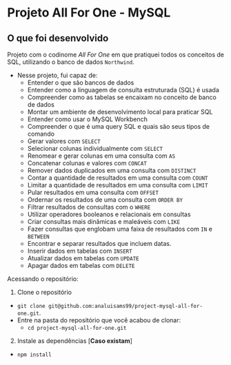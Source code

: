 # Projeto All For One - MySQL

## O que foi desenvolvido
Projeto com o codinome *All For One* em que pratiquei todos os conceitos de SQL, utilizando o banco de dados `Northwind`.

  * Nesse projeto, fui capaz de:
    - Entender o que são bancos de dados
    - Entender como a linguagem de consulta estruturada (SQL) é usada
    - Compreender como as tabelas se encaixam no conceito de banco de dados
    - Montar um ambiente de desenvolvimento local para praticar SQL
    - Entender como usar o MySQL Workbench
    - Compreender o que é uma query SQL e quais são seus tipos de comando
    - Gerar valores com `SELECT`
    - Selecionar colunas individualmente com `SELECT`
    - Renomear e gerar colunas em uma consulta com `AS`
    - Concatenar colunas e valores com `CONCAT`
    - Remover dados duplicados em uma consulta com `DISTINCT`
    - Contar a quantidade de resultados em uma consulta com `COUNT`
    - Limitar a quantidade de resultados em uma consulta com `LIMIT`
    - Pular resultados em uma consulta com `OFFSET`
    - Ordernar os resultados de uma consulta com `ORDER BY`
    - Filtrar resultados de consultas com o `WHERE`
    - Utilizar operadores booleanos e relacionais em consultas
    - Criar consultas mais dinâmicas e maleáveis com `LIKE`
    - Fazer consultas que englobam uma faixa de resultados com `IN` e `BETWEEN`
    - Encontrar e separar resultados que incluem datas.
    - Inserir dados em tabelas com `INSERT`
    - Atualizar dados em tabelas com `UPDATE`
    - Apagar dados em tabelas com `DELETE`

Acessando o repositório:
1. Clone o repositório
  * `git clone git@github.com:analuisams99/project-mysql-all-for-one.git`.
  * Entre na pasta do repositório que você acabou de clonar:
    * `cd project-mysql-all-for-one.git`

2. Instale as dependências [**Caso existam**]
  * `npm install`
